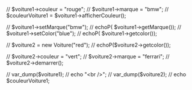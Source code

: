 // $voiture1->couleur = "rouge";
// $voiture1->marque = "bmw";
// $couleurVoiture1 = $voiture1->afficherCouleur();

// $voiture1->setMarque("bmw");
// echoP( $voiture1->getMarque());
// $voiture1->setColor("blue");
// echoP( $voiture1->getcolor());


// $voiture2 = new Voiture("red");
// echoP($voiture2->getcolor());

// $voiture2->couleur = "vert";
// $voiture2->marque = "ferrari";
// $voiture2->demarrer();


// var_dump($voiture1);
// echo "<br />";
// var_dump($voiture2);
// echo $couleurVoiture1;